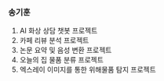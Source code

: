 ### 송기훈


1. AI 화상 상담 챗봇 프로젝트
2. 카페 리뷰 분석 프로젝트
3. 논문 요약 및 음성 변환 프로젝트
4. 오늘의 집 물품 분류 프로젝트
5. 엑스레이 이미지를 통한 위해물품 탐지 프로젝트



<!--
**Kihoon9498/Kihoon9498** is a ✨ _special_ ✨ repository because its `README.md` (this file) appears on your GitHub profile.

Here are some ideas to get you started:

- 🔭 I’m currently working on ...
- 🌱 I’m currently learning ...
- 👯 I’m looking to collaborate on ...
- 🤔 I’m looking for help with ...
- 💬 Ask me about ...
- 📫 How to reach me: ...
- 😄 Pronouns: ...
- ⚡ Fun fact: ...
-->
